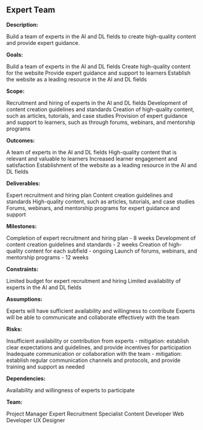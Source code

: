 ## Expert Team

**Description:** 

Build a team of experts in the AI and DL fields to create high-quality content and provide expert guidance.

**Goals:**

Build a team of experts in the AI and DL fields
Create high-quality content for the website
Provide expert guidance and support to learners
Establish the website as a leading resource in the AI and DL fields

**Scope:**

Recruitment and hiring of experts in the AI and DL fields
Development of content creation guidelines and standards
Creation of high-quality content, such as articles, tutorials, and case studies
Provision of expert guidance and support to learners, such as through forums, webinars, and mentorship programs

**Outcomes:**

A team of experts in the AI and DL fields
High-quality content that is relevant and valuable to learners
Increased learner engagement and satisfaction
Establishment of the website as a leading resource in the AI and DL fields

**Deliverables:**

Expert recruitment and hiring plan
Content creation guidelines and standards
High-quality content, such as articles, tutorials, and case studies
Forums, webinars, and mentorship programs for expert guidance and support

**Milestones:**

Completion of expert recruitment and hiring plan - 8 weeks
Development of content creation guidelines and standards - 2 weeks
Creation of high-quality content for each subfield - ongoing
Launch of forums, webinars, and mentorship programs - 12 weeks

**Constraints:**

Limited budget for expert recruitment and hiring
Limited availability of experts in the AI and DL fields

**Assumptions:**

Experts will have sufficient availability and willingness to contribute
Experts will be able to communicate and collaborate effectively with the team

**Risks:**

Insufficient availability or contribution from experts - mitigation: establish clear expectations and guidelines, and provide incentives for participation
Inadequate communication or collaboration with the team - mitigation: establish regular communication channels and protocols, and provide training and support as needed

**Dependencies:**

Availability and willingness of experts to participate

**Team:**

Project Manager
Expert Recruitment Specialist
Content Developer
Web Developer
UX Designer
